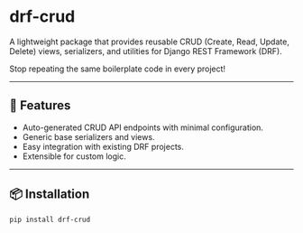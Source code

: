 # drf-crud

A lightweight package that provides reusable CRUD (Create, Read, Update, Delete) views, serializers, and utilities for Django REST Framework (DRF). 

Stop repeating the same boilerplate code in every project!

---

## 🚀 Features
- Auto-generated CRUD API endpoints with minimal configuration.
- Generic base serializers and views.
- Easy integration with existing DRF projects.
- Extensible for custom logic.

---

## 📦 Installation
```bash
pip install drf-crud

